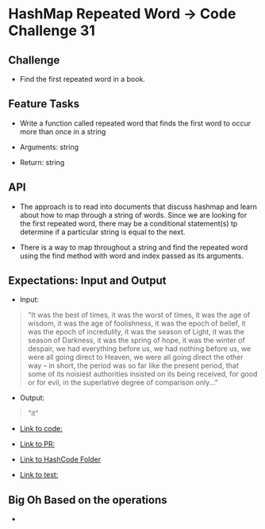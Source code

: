# HashMap Repeated Word -> Code Challenge 31

## Challenge

- Find the first repeated word in a book.

## Feature Tasks

- Write a function called repeated word that finds the first word to occur more than once in a string

- Arguments: string
- Return: string

## API

- The approach is to read into documents that discuss hashmap and learn about how to map through a string of words. Since we are looking for the first repeated word, there may be a conditional statement(s) tp determine if a particular string is equal to the next.

- There is a way to map throughout a string and find the repeated word using the find method with word and index passed as its arguments.

## Expectations: Input and Output

- Input:

> "It was the best of times, it was the worst of times, it was the age of wisdom, it was the age of foolishness, it was the epoch of belief, it was the epoch of incredulity, it was the season of Light, it was the season of Darkness, it was the spring of hope, it was the winter of despair, we had everything before us, we had nothing before us, we were all going direct to Heaven, we were all going direct the other way – in short, the period was so far like the present period, that some of its noisiest authorities insisted on its being received, for good or for evil, in the superlative degree of comparison only..."

- Output:

> "it"

- [Link to code:](../HashCode/hashRepeat.js)

- [Link to PR:]()

- [Link to HashCode Folder]()

- [Link to test:](https://github.com/Keelen-Fisher/data-structures-and-algorithms/blob/main/javascript/hashtable/__tests__/hashRepeat.test.js)

## Big Oh Based on the operations

- 
